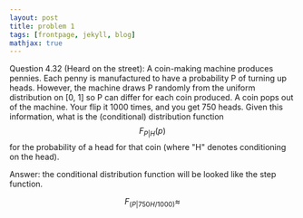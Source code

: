 ```yaml
---
layout: post
title: problem 1
tags: [frontpage, jekyll, blog]
mathjax: true
---
```


Question 4.32 (Heard on the street): A coin-making machine produces pennies. Each penny is manufactured to have a probability P of turning up heads. However, the machine draws P randomly from the uniform distribution on [0, 1] so P can differ for each coin produced. A coin pops out of the machine. Your flip it 1000 times, and you get 750 heads. Given this information, what is the (conditional) distribution function $$F_{P \vert H}(p)$$ for the probability of a head for that coin (where "H" denotes conditioning on the head). 

Answer: the conditional distribution function will be looked like the step function. 

$$F_{(P \vert 750H/1000)} \approx$$
